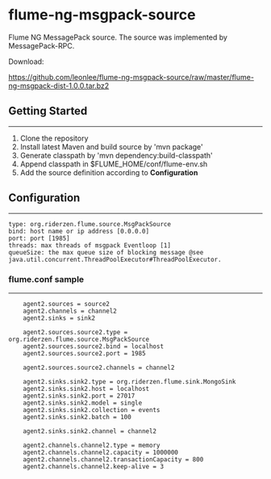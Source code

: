 flume-ng-msgpack-source
=============
Flume NG MessagePack source. The source was implemented by MessagePack-RPC.

Download:

https://github.com/leonlee/flume-ng-msgpack-source/raw/master/flume-ng-msgpack-dist-1.0.0.tar.bz2

## Getting Started
- - -
1. Clone the repository
2. Install latest Maven and build source by 'mvn package'
3. Generate classpath by 'mvn dependency:build-classpath'
4. Append classpath in $FLUME_HOME/conf/flume-env.sh
5. Add the source definition according to **Configuration**

## Configuration
- - - 
	type: org.riderzen.flume.source.MsgPackSource
	bind: host name or ip address [0.0.0.0]
	port: port [1985]
	threads: max threads of msgpack Eventloop [1]
	queueSize: the max queue size of blocking message @see java.util.concurrent.ThreadPoolExecutor#ThreadPoolExecutor.

### flume.conf sample
- - -
        agent2.sources = source2
        agent2.channels = channel2
        agent2.sinks = sink2

        agent2.sources.source2.type = org.riderzen.flume.source.MsgPackSource
        agent2.sources.source2.bind = localhost
        agent2.sources.source2.port = 1985

        agent2.sources.source2.channels = channel2

        agent2.sinks.sink2.type = org.riderzen.flume.sink.MongoSink
        agent2.sinks.sink2.host = localhost
        agent2.sinks.sink2.port = 27017
        agent2.sinks.sink2.model = single
        agent2.sinks.sink2.collection = events
        agent2.sinks.sink2.batch = 100

        agent2.sinks.sink2.channel = channel2

        agent2.channels.channel2.type = memory
        agent2.channels.channel2.capacity = 1000000
        agent2.channels.channel2.transactionCapacity = 800
        agent2.channels.channel2.keep-alive = 3
